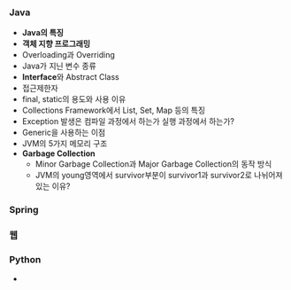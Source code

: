 
### Java
- **Java의 특징**
- **객체 지향 프로그래밍**
- Overloading과 Overriding
- Java가 지닌 변수 종류
- **Interface**와 Abstract Class
- 접근제한자
- final, static의 용도와 사용 이유
- Collections Framework에서 List, Set, Map 등의 특징
- Exception 발생은 컴파일 과정에서 하는가 실행 과정에서 하는가?
- Generic을 사용하는 이점
- JVM의 5가지 메모리 구조
- **Garbage Collection**
  - Minor Garbage Collection과 Major Garbage Collection의 동작 방식
  - JVM의 young영역에서 survivor부분이 survivor1과 survivor2로 나뉘어져있는 이유?
  
### Spring

### 웹

  
### Python
- 
